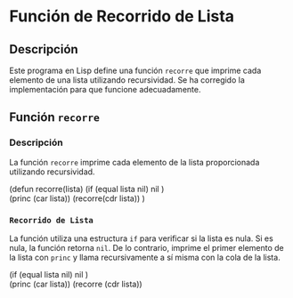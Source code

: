 # Función de Recorrido de Lista

## Descripción
Este programa en Lisp define una función `recorre` que imprime cada elemento de una lista utilizando recursividad. Se ha corregido la implementación para que funcione adecuadamente.

## Función `recorre`

### Descripción
La función `recorre` imprime cada elemento de la lista proporcionada utilizando recursividad.

(defun recorre(lista)
 (if (equal lista nil) 
  nil
 )   
 (princ (car lista))
 (recorre(cdr lista))
)


### `Recorrido de Lista`
La función utiliza una estructura `if` para verificar si la lista es nula. Si es nula, la función retorna `nil`. De lo contrario, imprime el primer elemento de la lista con `princ` y llama recursivamente a sí misma con la cola de la lista.

(if (equal lista nil) 
    nil
)   
(princ (car lista))
(recorre (cdr lista))
